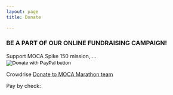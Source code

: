 ```yaml
---
layout: page
title: Donate

---
```

<h3>BE A PART OF OUR ONLINE FUNDRAISING CAMPAIGN!</h3>
Support MOCA Spike 150 mission,....


 
<form action="https://www.paypal.com/cgi-bin/webscr" method="post" target="_top">
<input type="hidden" name="cmd" value="_s-xclick" />
<input type="hidden" name="hosted_button_id" value="7S69937XHZSDL" />
<input type="image" src="https://www.paypalobjects.com/en_US/i/btn/btn_donateCC_LG.gif" border="0" name="submit" title="PayPal - The safer, easier way to pay online!" alt="Donate with PayPal button" />
<img alt="" border="0" src="https://www.paypal.com/en_US/i/scr/pixel.gif" width="1" height="1" />
</form>

Crowdrise
[Donate to MOCA Marathon team](https://www.crowdrise.com/donate/project/moca-spike-150-ambassadors/mocanyc)

Pay by check:
